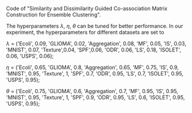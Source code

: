 Code of "Similarity and Dissimilarity Guided Co-association Matrix Construction for Ensemble Clustering".

The hyperparameters $\lambda$, $\eta$, $\theta$ can be tuned for better performance. In our experiment, the hyperparameters for different datasets are set to

$\lambda$ = ('Ecoli', 0.09, 'GLIOMA', 0.02, 'Aggregation', 0.08, 'MF', 0.05, 'IS', 0.03, 'MNIST', 0.07, 'Texture',0.04, 'SPF',0.06, 'ODR', 0.06, 'LS', 0.18, 'ISOLET', 0.06, 'USPS', 0.06);

$\eta$ =    ('Ecoli', 0.65, 'GLIOMA', 0.8,  'Aggregation', 0.65, 'MF', 0.75, 'IS', 0.9,  'MNIST', 0.95, 'Texture', 1,   'SPF', 0.7, 'ODR', 0.95, 'LS', 0.7,  'ISOLET', 0.95, 'USPS', 0.95);

$\theta$  = ('Ecoli', 0.75, 'GLIOMA', 0.6,  'Aggregation', 0.7,  'MF', 0.95, 'IS', 0.95, 'MNIST', 0.95, 'Texture', 1,   'SPF', 0.9, 'ODR', 0.95, 'LS', 0.6,  'ISOLET', 0.95, 'USPS', 0.95);
